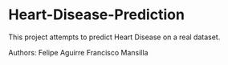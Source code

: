 # Heart-Disease-Prediction

This project attempts to predict Heart Disease on a real dataset. 

Authors:
Felipe Aguirre
Francisco Mansilla
